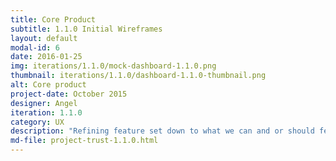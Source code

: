 ```yaml
---
title: Core Product
subtitle: 1.1.0 Initial Wireframes
layout: default
modal-id: 6
date: 2016-01-25
img: iterations/1.1.0/mock-dashboard-1.1.0.png
thumbnail: iterations/1.1.0/dashboard-1.1.0-thumbnail.png
alt: Core product
project-date: October 2015
designer: Angel
iteration: 1.1.0
category: UX
description: "Refining feature set down to what we can and or should feasibly build in the initial phase."
md-file: project-trust-1.1.0.html
---
```

